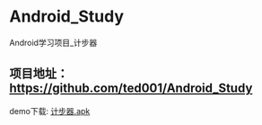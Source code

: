# Android_Study
Android学习项目_计步器

## 项目地址：https://github.com/ted001/Android_Study

demo下载: [计步器.apk](https://github.com/ted001/Android_Study/blob/master/app-release.apk)

